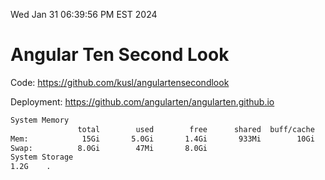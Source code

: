 Wed Jan 31 06:39:56 PM EST 2024

# Angular Ten Second Look

Code: https://github.com/kusl/angulartensecondlook

Deployment: https://github.com/angularten/angularten.github.io

```bash
System Memory
               total        used        free      shared  buff/cache   available
Mem:            15Gi       5.0Gi       1.4Gi       933Mi        10Gi        10Gi
Swap:          8.0Gi        47Mi       8.0Gi
System Storage
1.2G	.
```
